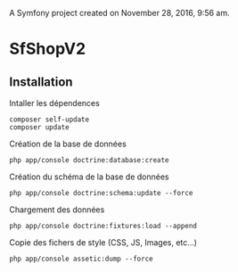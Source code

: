 A Symfony project created on November 28, 2016, 9:56 am.
# SfShopV2

## Installation

Intaller les dépendences
````
composer self-update
composer update
````

Création de la base de données
````
php app/console doctrine:database:create
````

Création du schéma de la base de données
````
php app/console doctrine:schema:update --force
````

Chargement des données
````
php app/console doctrine:fixtures:load --append 
````

Copie des fichers de style (CSS, JS, Images, etc...)
````
php app/console assetic:dump --force
````